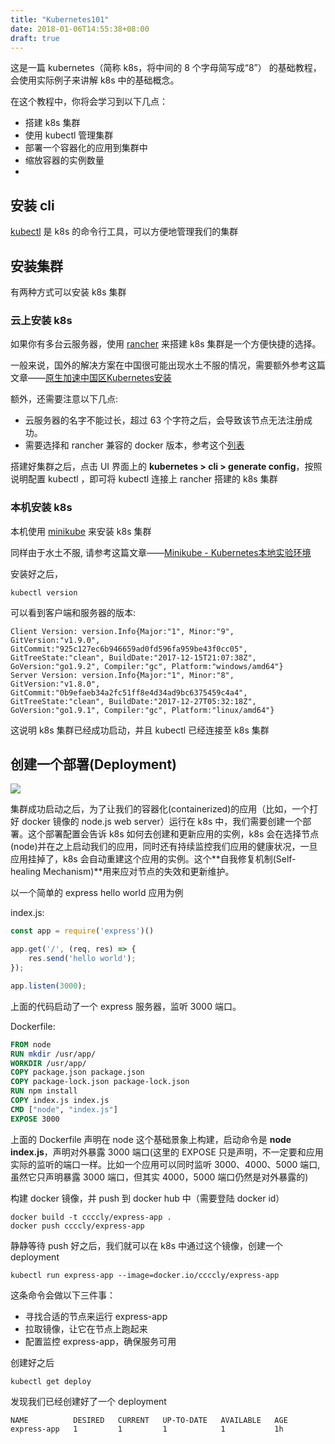 ```yaml
---
title: "Kubernetes101"
date: 2018-01-06T14:55:38+08:00
draft: true
---
```


这是一篇 kubernetes（简称 k8s，将中间的 8 个字母简写成“8”） 的基础教程，会使用实际例子来讲解 k8s 中的基础概念。

在这个教程中，你将会学习到以下几点：

* 搭建 k8s 集群
* 使用 kubectl 管理集群
* 部署一个容器化的应用到集群中
* 缩放容器的实例数量
* 

## 安装 cli

[kubectl](https://kubernetes.io/docs/tasks/tools/install-kubectl/) 是 k8s 的命令行工具，可以方便地管理我们的集群

## 安装集群

有两种方式可以安装 k8s 集群

### 云上安装 k8s

如果你有多台云服务器，使用 [rancher](http://rancher.com/) 来搭建 k8s 集群是一个方便快捷的选择。

一般来说，国外的解决方案在中国很可能出现水土不服的情况，需要额外参考这篇文章——[原生加速中国区Kubernetes安装](https://www.cnrancher.com/kubernetes-installation/)

额外，还需要注意以下几点:

* 云服务器的名字不能过长，超过 63 个字符之后，会导致该节点无法注册成功。
* 需要选择和 rancher 兼容的 docker 版本，参考这个[列表](http://rancher.com/docs/rancher/v1.6/en/hosts/#supported-docker-versions)

搭建好集群之后，点击 UI 界面上的 **kubernetes > cli > generate config**，按照说明配置 kubectl ，即可将 kubectl 连接上 rancher 搭建的 k8s 集群

### 本机安装 k8s

本机使用 [minikube](https://github.com/kubernetes/minikube) 来安装 k8s 集群

同样由于水土不服, 请参考这篇文章——[Minikube - Kubernetes本地实验环境](https://yq.aliyun.com/articles/221687)

安装好之后，

```shell
kubectl version
```

可以看到客户端和服务器的版本:

```shell
Client Version: version.Info{Major:"1", Minor:"9", GitVersion:"v1.9.0", GitCommit:"925c127ec6b946659ad0fd596fa959be43f0cc05", GitTreeState:"clean", BuildDate:"2017-12-15T21:07:38Z", GoVersion:"go1.9.2", Compiler:"gc", Platform:"windows/amd64"}
Server Version: version.Info{Major:"1", Minor:"8", GitVersion:"v1.8.0", GitCommit:"0b9efaeb34a2fc51ff8e4d34ad9bc6375459c4a4", GitTreeState:"clean", BuildDate:"2017-12-27T05:32:18Z", GoVersion:"go1.9.1", Compiler:"gc", Platform:"linux/amd64"}
```

这说明 k8s 集群已经成功启动，并且 kubectl 已经连接至 k8s 集群

##  创建一个部署(Deployment)

![](images/20180106/module_02_first_app.png)

集群成功启动之后，为了让我们的容器化(containerized)的应用（比如，一个打好 docker 镜像的 node.js web server）运行在 k8s 中，我们需要创建一个部署。这个部署配置会告诉 k8s 如何去创建和更新应用的实例，k8s 会在选择节点(node)并在之上启动我们的应用，同时还有持续监控我们应用的健康状况，一旦应用挂掉了，k8s 会自动重建这个应用的实例。这个**自我修复机制(Self-healing Mechanism)**用来应对节点的失效和更新维护。

以一个简单的 express hello world 应用为例

index.js:
```js
const app = require('express')()

app.get('/', (req, res) => {
    res.send('hello world');
});

app.listen(3000);
```
上面的代码启动了一个 express 服务器，监听 3000 端口。

Dockerfile:
``` dockerfile
FROM node
RUN mkdir /usr/app/
WORKDIR /usr/app/
COPY package.json package.json
COPY package-lock.json package-lock.json
RUN npm install
COPY index.js index.js
CMD ["node", "index.js"]
EXPOSE 3000
```

上面的 Dockerfile 声明在 node 这个基础景象上构建，启动命令是 **node index.js**，声明对外暴露 3000 端口(这里的 EXPOSE 只是声明，不一定要和应用实际的监听的端口一样。比如一个应用可以同时监听 3000、4000、5000 端口, 虽然它只声明暴露 3000 端口，但其实 4000，5000 端口仍然是对外暴露的)

构建 docker 镜像，并 push 到 docker hub 中（需要登陆 docker id）
``` shell
docker build -t ccccly/express-app .
docker push ccccly/express-app
```

静静等待 push 好之后，我们就可以在 k8s 中通过这个镜像，创建一个 deployment
``` shell
kubectl run express-app --image=docker.io/ccccly/express-app
```
这条命令会做以下三件事：
* 寻找合适的节点来运行 express-app
* 拉取镜像，让它在节点上跑起来
* 配置监控 express-app，确保服务可用

创建好之后
```
kubectl get deploy
```
发现我们已经创建好了一个 deployment 
```
NAME          DESIRED   CURRENT   UP-TO-DATE   AVAILABLE   AGE
express-app   1         1         1            1           1h
```



